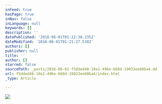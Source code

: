 ```yaml
---
inFeed: true
hasPage: true
inNav: false
inLanguage: null
keywords: []
description: ''
datePublished: '2016-06-01T01:22:38.335Z'
dateModified: '2016-06-01T01:21:27.538Z'
authors: []
publisher: null
title: ''
author: []
starred: false
sourcePath: _posts/2016-06-01-f5dded48-10a1-496e-b68d-19033ee60ba4.md
url: f5dded48-10a1-496e-b68d-19033ee60ba4/index.html
_type: Article

---
```

![](https://the-grid-user-content.s3-us-west-2.amazonaws.com/e8c6c21a-659d-48e6-ab4a-08dc0786adf6.jpg)